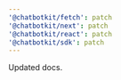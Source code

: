```yaml
---
'@chatbotkit/fetch': patch
'@chatbotkit/next': patch
'@chatbotkit/react': patch
'@chatbotkit/sdk': patch
---
```


Updated docs.

